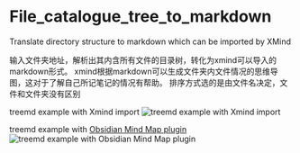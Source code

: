 # File_catalogue_tree_to_markdown

Translate directory structure to markdown which can be imported by XMind

输入文件夹地址，解析出其内含所有文件的目录树，转化为xmind可以导入的markdown形式。
xmind根据markdown可以生成文件夹内文件情况的思维导图，这对于了解自己所记笔记的情况有帮助。
排序方式选的是由文件名决定，文件和文件夹没有区别

treemd example with Xmind import
![treemd example with Xmind import](https://github.com/H1DDENADM1N/treemd/assets/65646535/f6a34bc8-ed2d-49b5-be6e-05d88f139852)


treemd example with [Obsidian Mind Map plugin](https://github.com/lynchjames/obsidian-mind-map)
![treemd example with Obsidian Mind Map plugin](https://github.com/H1DDENADM1N/treemd/assets/65646535/87a795ce-c155-4312-b2a6-16c73ad90a3c)

